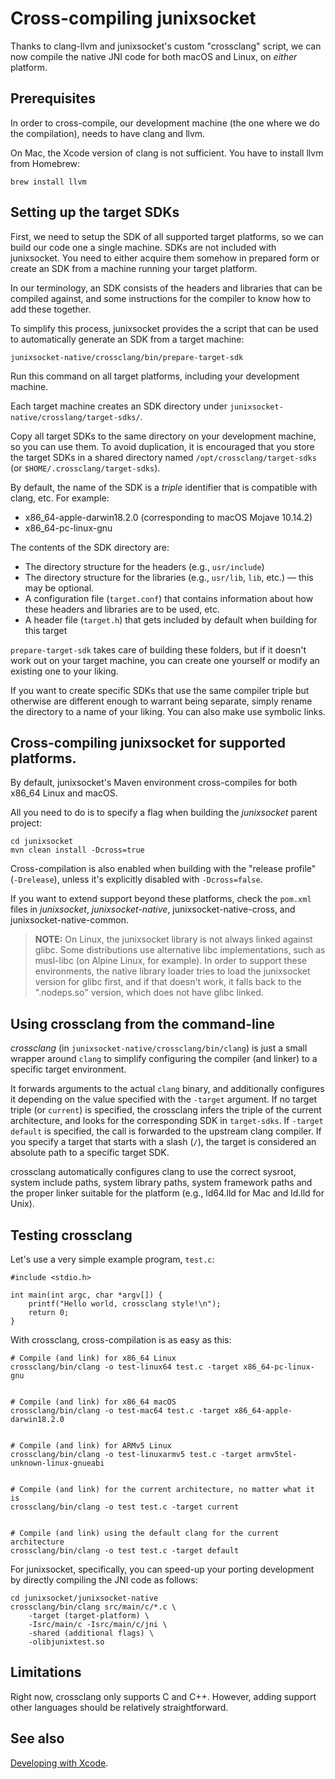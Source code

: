# Cross-compiling junixsocket

Thanks to clang-llvm and junixsocket's custom "crossclang" script, we can now compile the native
JNI code for both macOS and Linux, on _either_ platform.

## Prerequisites

In order to cross-compile, our development machine (the one where we do the compilation), needs
to have clang and llvm.

On Mac, the Xcode version of clang is not sufficient. You have to install llvm from Homebrew:

    brew install llvm

## Setting up the target SDKs

First, we need to setup the SDK of all supported target platforms, so we can build our code one
a single machine. SDKs are not included with junixsocket. You need to either acquire them somehow
in prepared form or create an SDK from a machine running your target platform.

In our terminology, an SDK consists of the headers and libraries that can be compiled against, and
some instructions for the compiler to know how to add these together.

To simplify this process, junixsocket provides the a script that can be used to automatically generate
an SDK from a target machine:

    junixsocket-native/crossclang/bin/prepare-target-sdk

Run this command on all target platforms, including your development machine.

Each target machine creates an SDK directory under `junixsocket-native/crosslang/target-sdks/`.

Copy all target SDKs to the same directory on your development machine, so you can use them.
To avoid duplication, it is encouraged that you store the target SDKs in a shared directory named
`/opt/crossclang/target-sdks` (or `$HOME/.crossclang/target-sdks`).

By default, the name of the SDK is a _triple_ identifier that is compatible with clang, etc.
For example:

* x86_64-apple-darwin18.2.0 (corresponding to macOS Mojave 10.14.2)
* x86_64-pc-linux-gnu

The contents of the SDK directory are:

* The directory structure for the headers (e.g., `usr/include`)
* The directory structure for the libraries (e.g., `usr/lib`, `lib`, etc.) — this may be optional.
* A configuration file (`target.conf`) that contains information about how these headers and libraries are to be used, etc.
* A header file (`target.h`) that gets included by default when building for this target

`prepare-target-sdk` takes care of building these folders, but if it doesn't work out on your target
machine, you can create one yourself or modify an existing one to your liking. 

If you want to create specific SDKs that use the same compiler triple but otherwise are different
enough to warrant being separate, simply rename the directory to a name of your liking. You can
also make use symbolic links.

## Cross-compiling junixsocket for supported platforms.

By default, junixsocket's Maven environment cross-compiles for both x86_64 Linux and macOS.

All you need to do is to specify a flag when building the _junixsocket_ parent project:

    cd junixsocket
    mvn clean install -Dcross=true

Cross-compilation is also enabled when building with the "release profile" (`-Drelease`), unless
it's explicitly disabled with `-Dcross=false`.

If you want to extend support beyond these platforms, check the `pom.xml` files in _junixsocket_,
_junixsocket-native_, junixsocket-native-cross, and junixsocket-native-common.

> **NOTE:** On Linux, the junixsocket library is not always linked against glibc.
Some distributions use alternative libc implementations, such as musl-libc (on Alpine Linux, for
example). In order to support these environments, the native library loader tries to load the
junixsocket version for glibc first, and if that doesn't work, it falls back to the ".nodeps.so"
version, which does not have glibc linked.

## Using crossclang from the command-line

_crossclang_ (in `junixsocket-native/crossclang/bin/clang`) is just a small wrapper around `clang` to
simplify configuring the compiler (and linker) to a specific target environment.

It forwards arguments to the actual `clang` binary, and additionally configures it depending on the
value specified with the `-target` argument. If no target triple (or `current`) is specified, the
crossclang infers the triple of the current architecture, and looks for the corresponding SDK in
`target-sdks`. If `-target default` is specified, the call is forwarded to the upstream clang compiler.
If you specify a target that starts with a slash (`/`), the target is considered an absolute path
to a specific target SDK.

crossclang automatically configures clang to use the correct sysroot, system include paths,
system library paths, system framework paths and the proper linker suitable for the platform (e.g.,
ld64.lld for Mac and ld.lld for Unix).

## Testing crossclang

Let's use a very simple example program, `test.c`:

    #include <stdio.h>
    
    int main(int argc, char *argv[]) {
        printf("Hello world, crossclang style!\n");
        return 0;
    }

With crossclang, cross-compilation is as easy as this:

    # Compile (and link) for x86_64 Linux
    crossclang/bin/clang -o test-linux64 test.c -target x86_64-pc-linux-gnu


    # Compile (and link) for x86_64 macOS
    crossclang/bin/clang -o test-mac64 test.c -target x86_64-apple-darwin18.2.0
    

    # Compile (and link) for ARMv5 Linux
    crossclang/bin/clang -o test-linuxarmv5 test.c -target armv5tel-unknown-linux-gnueabi


    # Compile (and link) for the current architecture, no matter what it is
    crossclang/bin/clang -o test test.c -target current


    # Compile (and link) using the default clang for the current architecture
    crossclang/bin/clang -o test test.c -target default

For junixsocket, specifically, you can speed-up your porting development by directly compiling
the JNI code as follows:

    cd junixsocket/junixsocket-native
    crossclang/bin/clang src/main/c/*.c \
        -target (target-platform) \
        -Isrc/main/c -Isrc/main/c/jni \
        -shared (additional flags) \
        -olibjunixtest.so

## Limitations

Right now, crossclang only supports C and C++. However, adding support other languages should
be relatively straightforward.

## See also

[Developing with Xcode](xcode.html).